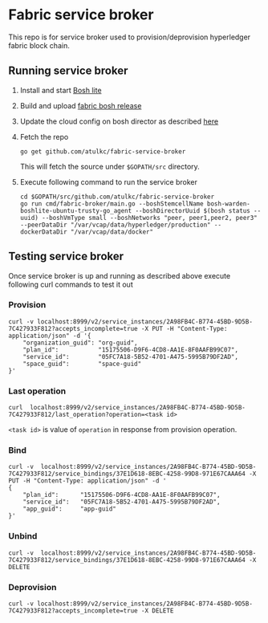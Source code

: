 # Fabric service broker
This repo is for service broker used to provision/deprovision hyperledger fabric block chain.

## Running service broker
1. Install and start [Bosh lite](https://github.com/cloudfoundry/bosh-lite)
1. Build and upload [fabric bosh release](https://github.com/atulkc/fabric-release)
1. Update the cloud config on bosh director as described [here](https://github.com/atulkc/fabric-release)
1. Fetch the repo
	```
	go get github.com/atulkc/fabric-service-broker
	```
	This will fetch the source under `$GOPATH/src` directory.
1. Execute following command to run the service broker

	```
	cd $GOPATH/src/github.com/atulkc/fabric-service-broker
	go run cmd/fabric-broker/main.go --boshStemcellName bosh-warden-boshlite-ubuntu-trusty-go_agent --boshDirectorUuid $(bosh status --uuid) --boshVmType small --boshNetworks "peer, peer1,peer2, peer3" --peerDataDir "/var/vcap/data/hyperledger/production" --dockerDataDir "/var/vcap/data/docker"
	```

## Testing service broker
Once service broker is up and running as described above execute following curl commands to test it out

### Provision
```
curl -v localhost:8999/v2/service_instances/2A98FB4C-B774-45BD-9D5B-7C427933F812?accepts_incomplete=true -X PUT -H "Content-Type: application/json" -d '{
	"organization_guid": "org-guid",
    "plan_id":           "15175506-D9F6-4CD8-AA1E-8F0AAFB99C07",
    "service_id":        "05FC7A18-5B52-4701-A475-5995B79DF2AD",
    "space_guid":        "space-guid"
}'
```

### Last operation
```
curl  localhost:8999/v2/service_instances/2A98FB4C-B774-45BD-9D5B-7C427933F812/last_operation?operation=<task id>
```
`<task id>` is value of `operation` in response from provision operation.

### Bind
```
curl -v  localhost:8999/v2/service_instances/2A98FB4C-B774-45BD-9D5B-7C427933F812/service_bindings/37E1D618-8EBC-4258-99D8-971E67CAAA64 -X PUT -H "Content-Type: application/json" -d '
{
	"plan_id":      "15175506-D9F6-4CD8-AA1E-8F0AAFB99C07",
    "service_id":   "05FC7A18-5B52-4701-A475-5995B79DF2AD",
    "app_guid":     "app-guid"
}'
```

### Unbind
```
curl -v  localhost:8999/v2/service_instances/2A98FB4C-B774-45BD-9D5B-7C427933F812/service_bindings/37E1D618-8EBC-4258-99D8-971E67CAAA64 -X DELETE
```

### Deprovision
```
curl -v localhost:8999/v2/service_instances/2A98FB4C-B774-45BD-9D5B-7C427933F812?accepts_incomplete=true -X DELETE
```
